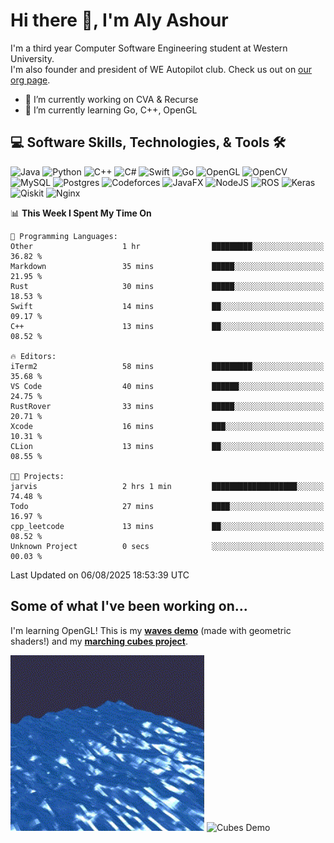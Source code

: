 # Hi there 👋, I'm Aly Ashour
I'm a third year Computer Software Engineering student at Western University.  
I'm also founder and president of WE Autopilot club. Check us out on [our org page](https://github.com/WE-Autopilot).

- 🔭 I’m currently working on CVA & Recurse
- 🌱 I’m currently learning Go, C++, OpenGL

## 💻 Software Skills, Technologies, & Tools 🛠️

![Java](https://img.shields.io/badge/java-%23ED8B00.svg?style=for-the-badge&logo=openjdk&logoColor=white)
![Python](https://img.shields.io/badge/python-3670A0?style=for-the-badge&logo=python&logoColor=ffdd54)
![C++](https://img.shields.io/badge/c++-%2300599C.svg?style=for-the-badge&logo=c%2B%2B&logoColor=white)
![C#](https://img.shields.io/badge/c%23-%23239120.svg?style=for-the-badge&logo=csharp&logoColor=white)
![Swift](https://img.shields.io/badge/swift-F54A2A?style=for-the-badge&logo=swift&logoColor=white)
![Go](https://img.shields.io/badge/go-%2300ADD8.svg?style=for-the-badge&logo=go&logoColor=white)
![OpenGL](https://img.shields.io/badge/OpenGL-%23FFFFFF.svg?style=for-the-badge&logo=opengl)
![OpenCV](https://img.shields.io/badge/opencv-%23white.svg?style=for-the-badge&logo=opencv&logoColor=white)
![MySQL](https://img.shields.io/badge/mysql-4479A1.svg?style=for-the-badge&logo=mysql&logoColor=white)
![Postgres](https://img.shields.io/badge/postgres-%23316192.svg?style=for-the-badge&logo=postgresql&logoColor=white)
![Codeforces](https://img.shields.io/badge/Codeforces-445f9d?style=for-the-badge&logo=Codeforces&logoColor=white)
![JavaFX](https://img.shields.io/badge/javafx-%23FF0000.svg?style=for-the-badge&logo=javafx&logoColor=white)
![NodeJS](https://img.shields.io/badge/node.js-6DA55F?style=for-the-badge&logo=node.js&logoColor=white)
![ROS](https://img.shields.io/badge/ros-%230A0FF9.svg?style=for-the-badge&logo=ros&logoColor=white)
![Keras](https://img.shields.io/badge/Keras-%23D00000.svg?style=for-the-badge&logo=Keras&logoColor=white)
![Qiskit](https://img.shields.io/badge/Qiskit-%236929C4.svg?style=for-the-badge&logo=Qiskit&logoColor=white)
![Nginx](https://img.shields.io/badge/nginx-%23009639.svg?style=for-the-badge&logo=nginx&logoColor=white)
<br>


<!--START_SECTION:waka-->
📊 **This Week I Spent My Time On** 

```text
💬 Programming Languages: 
Other                    1 hr                █████████░░░░░░░░░░░░░░░░   36.82 % 
Markdown                 35 mins             █████░░░░░░░░░░░░░░░░░░░░   21.95 % 
Rust                     30 mins             █████░░░░░░░░░░░░░░░░░░░░   18.53 % 
Swift                    14 mins             ██░░░░░░░░░░░░░░░░░░░░░░░   09.17 % 
C++                      13 mins             ██░░░░░░░░░░░░░░░░░░░░░░░   08.52 % 

🔥 Editors: 
iTerm2                   58 mins             █████████░░░░░░░░░░░░░░░░   35.68 % 
VS Code                  40 mins             ██████░░░░░░░░░░░░░░░░░░░   24.75 % 
RustRover                33 mins             █████░░░░░░░░░░░░░░░░░░░░   20.71 % 
Xcode                    16 mins             ███░░░░░░░░░░░░░░░░░░░░░░   10.31 % 
CLion                    13 mins             ██░░░░░░░░░░░░░░░░░░░░░░░   08.55 % 

🐱‍💻 Projects: 
jarvis                   2 hrs 1 min         ███████████████████░░░░░░   74.48 % 
Todo                     27 mins             ████░░░░░░░░░░░░░░░░░░░░░   16.97 % 
cpp_leetcode             13 mins             ██░░░░░░░░░░░░░░░░░░░░░░░   08.52 % 
Unknown Project          0 secs              ░░░░░░░░░░░░░░░░░░░░░░░░░   00.03 % 
```


 Last Updated on 06/08/2025 18:53:39 UTC
<!--END_SECTION:waka-->

<h2>Some of what I've been working on...</h2>

I'm learning OpenGL!
This is my **[waves demo](https://github.com/alyashour/Gerstner-waves)** (made with geometric shaders!) and my **[marching cubes project](https://github.com/alyashour/Marching-Cube-Renderer)**.
<p>
  <img src="./assets/demo_waves.gif" alt="Waves Demo" width="310"/>
  <img src="./assets/demo_marching_cubes.gif" alt="Cubes Demo" width="378"/>
</p>
